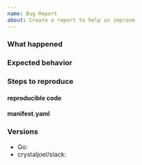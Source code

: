 ```yaml
---
name: Bug Report
about: Create a report to help us improve
---
```


### What happened

### Expected behavior

### Steps to reproduce

#### reproducible code

#### manifest.yaml

### Versions

- Go:
- crystaljoel/slack:
